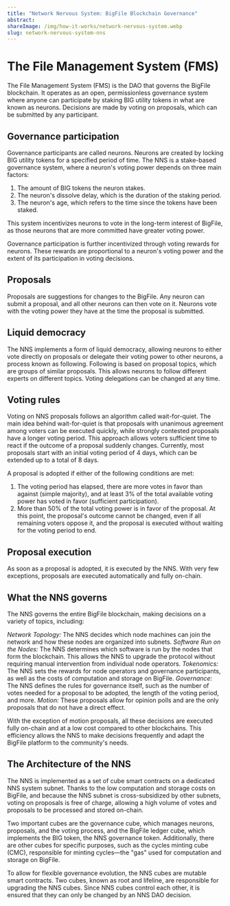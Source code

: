 ```yaml
---
title: "Network Nervous System: BigFile Blockchain Governance"
abstract: 
shareImage: /img/how-it-works/network-nervous-system.webp
slug: network-nervous-system-nns
---
```


# The File Management System (FMS)

The File Management System (FMS) is the DAO that governs the BigFile blockchain. It operates as an open, permissionless governance system where anyone can participate by staking BIG utility tokens in what are known as neurons. Decisions are made by voting on proposals, which can be submitted by any participant.

## Governance participation
Governance participants are called neurons. Neurons are created by locking BIG utility tokens for a specified period of time. The NNS is a stake-based governance system, where a neuron's voting power depends on three main factors:

1) The amount of BIG tokens the neuron stakes.
2) The neuron's dissolve delay, which is the duration of the staking period.
3) The neuron's age, which refers to the time since the tokens have been staked.

This system incentivizes neurons to vote in the long-term interest of BigFile, as those neurons that are more committed have greater voting power.

Governance participation is further incentivized through voting rewards for neurons. These rewards are proportional to a neuron's voting power and the extent of its participation in voting decisions.


## Proposals
Proposals are suggestions for changes to the BigFile. Any neuron can submit a proposal, and all other neurons can then vote on it. Neurons vote with the voting power they have at the time the proposal is submitted.


## Liquid democracy
The NNS implements a form of liquid democracy, allowing neurons to either vote directly on proposals or delegate their voting power to other neurons, a process known as following. Following is based on proposal topics, which are groups of similar proposals. This allows neurons to follow different experts on different topics. Voting delegations can be changed at any time.


## Voting rules
Voting on NNS proposals follows an algorithm called wait-for-quiet. The main idea behind wait-for-quiet is that proposals with unanimous agreement among voters can be executed quickly, while strongly contested proposals have a longer voting period. This approach allows voters sufficient time to react if the outcome of a proposal suddenly changes. Currently, most proposals start with an initial voting period of 4 days, which can be extended up to a total of 8 days.

A proposal is adopted if either of the following conditions are met:

1) The voting period has elapsed, there are more votes in favor than against (simple majority), and at least 3% of the total available voting power has voted in favor (sufficient participation).
2) More than 50% of the total voting power is in favor of the proposal. At this point, the proposal's outcome cannot be changed, even if all remaining voters oppose it, and the proposal is executed without waiting for the voting period to end.


## Proposal execution
As soon as a proposal is adopted, it is executed by the NNS. With very few exceptions, proposals are executed automatically and fully on-chain.


## What the NNS governs
The NNS governs the entire BigFile blockchain, making decisions on a variety of topics, including:

*Network Topology:* The NNS decides which node machines can join the network and how these nodes are organized into subnets.
*Software Run on the Nodes:* The NNS determines which software is run by the nodes that form the blockchain. This allows the NNS to upgrade the protocol without requiring manual intervention from individual node operators.
*Tokenomics:* The NNS sets the rewards for node operators and governance participants, as well as the costs of computation and storage on BigFile.
*Governance:* The NNS defines the rules for governance itself, such as the number of votes needed for a proposal to be adopted, the length of the voting period, and more.
*Motion:* These proposals allow for opinion polls and are the only proposals that do not have a direct effect.

With the exception of motion proposals, all these decisions are executed fully on-chain and at a low cost compared to other blockchains. This efficiency allows the NNS to make decisions frequently and adapt the BigFile platform to the community's needs.

## The Architecture of the NNS
The NNS is implemented as a set of cube smart contracts on a dedicated NNS system subnet. Thanks to the low computation and storage costs on BigFile, and because the NNS subnet is cross-subsidized by other subnets, voting on proposals is free of charge, allowing a high volume of votes and proposals to be processed and stored on-chain.

Two important cubes are the governance cube, which manages neurons, proposals, and the voting process, and the BigFile ledger cube, which implements the BIG token, the NNS governance token. Additionally, there are other cubes for specific purposes, such as the cycles minting cube (CMC), responsible for minting cycles—the "gas" used for computation and storage on BigFile.

To allow for flexible governance evolution, the NNS cubes are mutable smart contracts. Two cubes, known as root and lifeline, are responsible for upgrading the NNS cubes. Since NNS cubes control each other, it is ensured that they can only be changed by an NNS DAO decision.